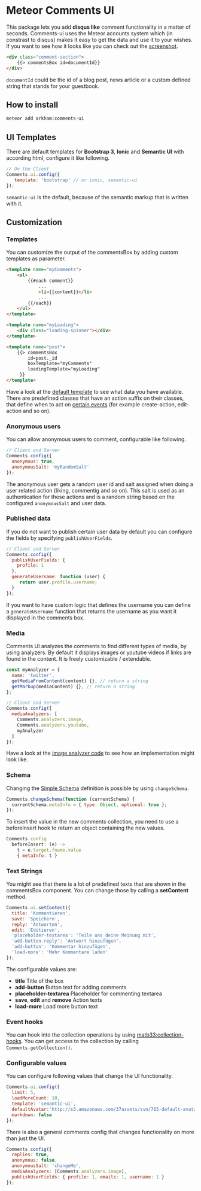 # Meteor Comments UI

This package lets you add __disqus like__ comment functionality in a matter of seconds.
Comments-ui uses the Meteor accounts system which (in constrast to disqus) makes it easy to get the data and use it to your wishes.
If you want to see how it looks like you can check out the [screenshot](https://raw.githubusercontent.com/ARKHAM-Enterprises/meteor-comments-ui/master/screenshot.png).

```html
<div class="comment-section">
    {{> commentsBox id=documentId}}
</div>
```

```documentId``` could be the id of a blog post, news article or a custom defined string that stands for your guestbook.

## How to install

```bash
meteor add arkham:comments-ui
```

## UI Templates

There are default templates for __Bootstrap 3__, __Ionic__ and __Semantic UI__ with according html, configure it like following.

```javascript
// On the Client
Comments.ui.config({
   template: 'bootstrap' // or ionic, semantic-ui
});
```

```semantic-ui``` is the default, because of the semantic markup that is written with it.

## Customization

### Templates

You can customize the output of the commentsBox by adding custom templates as parameter.

```html
<template name="myComments">
    <ul>
        {{#each comment}}
            ...
            <li>{{content}}</li>
            ...
        {{/each}}
    </ul>
</template>

<template name="myLoading">
    <div class="loading-spinner"></div>
</template>

<template name="post">
    {{> commentsBox 
    	id=post._id 
    	boxTemplate="myComments"
    	loadingTemplate="myLoading"
	 }}
</template>
```

Have a look at the [default template](https://github.com/ARKHAM-Enterprises/meteor-comments-ui/blob/master/lib/templates.html) to see what data you have available. There are predefined classes that have an action suffix on their classes, that define when to act on [certain events](https://github.com/ARKHAM-Enterprises/meteor-comments-ui/blob/master/lib/templates/commentsBox.js#L104) (for example create-action, edit-action and so on).

### Anonymous users

You can allow anonymous users to comment, configurable like following.

```javascript
// Client and Server
Comments.config({
  anonymous: true,
  anonymousSalt: 'myRandomSalt'
});
```

The anonymous user gets a random user id and salt assigned when doing a user related action (liking, commentig and so on). This salt is used as an authentication for these actions and is a random string based on the configured `anonymousSalt` and user data.

### Published data

If you do not want to publish certain user data by default you can configure the fields by specifying `publishUserFields`.

```javascript
// Client and Server
Comments.config({
  publishUserFields: { 
    profile: 1
  },
  generateUsername: function (user) {
     return user.profile.username;
  }
});
```

If you want to have custom logic that defines the username you can define a `generateUsername` function that returns the username as you want it displayed in the comments box.

### Media

Comments UI analyzes the comments to find different types of media, by using analyzers. By default it displays images or youtube videos if links are found in the content. It is freely customizable / extendable.

```javascript
const myAnalyzer = {
  name: 'twitter',
  getMediaFromContent(content) {}, // return a string
  getMarkup(mediaContent) {}, // return a string
};

// Client and Server
Comments.config({
  mediaAnalyzers: [
    Comments.analyzers.image,
    Comments.analyzers.youtube,
    myAnalyzer
  ]
});
```

Have a look at the [image analyzer code](#) to see how an implementation might look like.

### Schema

Changing the [Simple Schema](https://github.com/aldeed/meteor-simple-schema) definition is possible by using ```changeSchema```.

```javascript
Comments.changeSchema(function (currentSchema) {
  currentSchema.metaInfo = { type: Object, optional: true };
});
```

To insert the value in the new comments collection, you need to use a beforeInsert hook to return an object containing the new values.

```javascript
Comments.config
  beforeInsert: (e) ->
    t = e.target.fname.value
    { metaInfo: t }
```

### Text Strings

You might see that there is a lot of predefined texts that are shown in the commentsBox component. You can change those by calling a __setContent__
method.

```javascript
Comments.ui.setContent({
  title: 'Kommentieren',
  save: 'Speichern',
  reply: 'Antworten',
  edit: 'Editieren',
  'placeholder-textarea': 'Teile uns deine Meinung mit',
  'add-button-reply': 'Antwort hinzufügen',
  'add-button': 'Kommentar hinzufügen',
  'load-more': 'Mehr Kommentare laden'
});
```

The configurable values are:

* __title__ Title of the box
* __add-button__ Button text for adding comments
* __placeholder-textarea__ Placeholder for commenting textarea
* __save__, __edit__  and __remove__ Action texts
* __load-more__ Load more button text

### Event hooks

You can hook into the collection operations by using [matb33:collection-hooks](https://atmospherejs.com/matb33/collection-hooks). You can get access to the collection by calling `Comments.getCollection()`.

### Configurable values

You can configure following values that change the UI functionality.

```javascript
Comments.ui.config({
  limit: 5,
  loadMoreCount: 10,
  template: 'semantic-ui',
  defaultAvatar:'http://s3.amazonaws.com/37assets/svn/765-default-avatar.png',
  markdown: false
});
```

There is also a general comments config that changes functionality on more than just the UI.

```javascript
Comments.config({
  replies: true,
  anonymous: false,
  anonymousSalt: 'changeMe',
  mediaAnalyzers: [Comments.analyzers.image],
  publishUserFields: { profile: 1, emails: 1, username: 1 }
});
```
